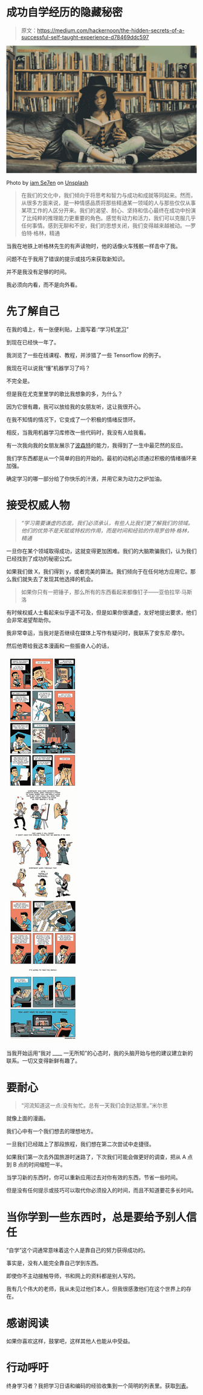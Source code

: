 # 成功自学经历的隐藏秘密

> 原文：<https://medium.com/hackernoon/the-hidden-secrets-of-a-successful-self-taught-experience-d78469ddc597>

![](img/fea7e2e5a0f2091136eeaa93f86433b5.png)

Photo by [iam Se7en](https://unsplash.com/@sevenshooter?utm_source=medium&utm_medium=referral) on [Unsplash](https://unsplash.com?utm_source=medium&utm_medium=referral)

> 在我们的文化中，我们倾向于将思考和智力与成功和成就等同起来。然而，从很多方面来说，是一种情感品质将那些精通某一领域的人与那些仅仅从事某项工作的人区分开来。我们的渴望、耐心、坚持和信心最终在成功中扮演了比纯粹的推理能力更重要的角色。感觉有动力和活力，我们可以克服几乎任何事情。感到无聊和不安，我们的思想关闭，我们变得越来越被动。—罗伯特·格林，精通

当我在地铁上听格林先生的有声读物时，他的话像火车残骸一样击中了我。

问题不在于我用了错误的提示或技巧来获取新知识。

并不是我没有足够的时间。

我必须向内看，而不是向外看。

# 先了解自己

在我的墙上，有一张便利贴，上面写着:“学习机[学习](https://hackernoon.com/tagged/learning)”

到现在已经快一年了。

我浏览了一些在线课程、教程，并涉猎了一些 Tensorflow 的例子。

我现在可以说我“懂”机器学习了吗？

不完全是。

但是我在尤克里里学的歌比我想象的多，为什么？

因为它很有趣，我可以放给我的女朋友听，这让我很开心。

在我不知情的情况下，它变成了一个积极的情绪反馈环。

相反，当我用机器学习库修改一些代码时，我没有人给我看。

有一次我向我的女朋友展示了[波森特](/tensorflow/real-time-human-pose-estimation-in-the-browser-with-tensorflow-js-7dd0bc881cd5)的能力，我得到了一生中最茫然的反应。

我们学东西都是从一个简单的目的开始的。最初的动机必须通过积极的情绪循环来加强。

确定学习的哪一部分给了你快乐的汁液，并用它来为动力之炉加油。

# 接受权威人物

> *“学习需要谦虚的态度。我们必须承认，有些人比我们更了解我们的领域。他们的优势不是天赋或特权的作用，而是时间和经验的作用罗伯特·格林，精通*

一旦你在某个领域取得成功，这就变得更加困难。我们的大脑欺骗我们，认为我们已经找到了成功的秘密公式。

如果我们做 X，我们得到 y，或者完美的算法。我们倾向于在任何地方应用它。那么我们就失去了发现其他选择的机会。

> 如果你只有一把锤子，那么所有的东西看起来都像钉子——亚伯拉罕·马斯洛

有时候权威人士看起来似乎遥不可及，但是如果你很谦虚，友好地提出要求，他们会非常渴望帮助你。

我非常幸运，当我对是否继续在媒体上写作有疑问时，我联系了安东尼·摩尔。

然后他寄给我这本漫画和一些振奋人心的话，

![](img/94194b3072a6693eb7a9d26a4cbad727.png)

当我开始运用“我对 ____ 一无所知”的心态时，我的头脑开始与他的建议建立新的联系。一切又变得新鲜有趣了。

# 要耐心

> “河流知道这一点:没有匆忙。总有一天我们会到达那里。”米尔恩

就像上面的漫画。

我们心中有一个我们想去的理想地方。

一旦我们已经踏上了那段旅程，我们想在第二次尝试中走捷径。

如果我们第一次去外国旅游时迷路了，下次我们可能会做更好的调查，把从 A 点到 B 点的时间缩短一半。

当学习新的东西时，你可以重新应用过去对你有效的东西，节省一些时间。

但是没有任何提示或技巧可以取代你必须投入的时间，而且不知道要花多长时间。

# 当你学到一些东西时，总是要给予别人信任

“自学”这个词通常意味着这个人是靠自己的努力获得成功的。

事实是，没有人能完全靠自己学到东西。

即使你不主动接触导师，书和网上的资料都是别人写的。

我有几个伟大的老师，我从未见过他们本人，但我很感激他们在这个世界上的存在。

# 感谢阅读

如果你喜欢这样，鼓掌吧，这样其他人也能从中受益。

# 行动呼吁

终身学习者？我把学习日语和编码的经验收集到一个简明的列表里。获取[列表](https://pages.convertkit.com/7f1dc85d44/61f5f55e74)。